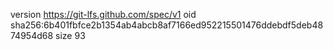 version https://git-lfs.github.com/spec/v1
oid sha256:6b401fbfce2b1354ab4abcb8af7166ed952215501476ddebdf5deb4874954d68
size 93
